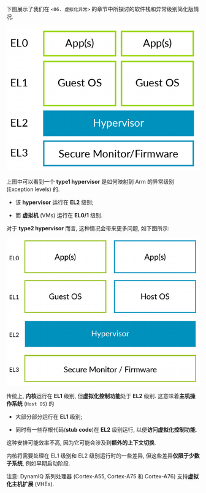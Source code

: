 
下图展示了我们在 `<06. 虚拟化异常>` 的章节中所探讨的软件栈和异常级别简化版情况.

<div align='center'>
<img src="./images/2025-02-22-10-07-44.png"/>
</div>

上图中可以看到一个 **type1 hypervisor** 是如何映射到 Arm 的异常级别 (Exception levels) 的.

* 该 **hypervisor** 运行在 **EL2** 级别;

* 而 **虚拟机** (VMs) 运行在 **EL0/1** 级别.

对于 **type2 hypervisor** 而言, 这种情况会带来更多问题, 如下图所示:

<div align='center'>
<img src="./images/2025-02-22-10-08-16.png"/>
</div>

传统上, **内核**运行在 **EL1** 级别, 但**虚拟化控制功能**处于 **EL2** 级别. 这意味着**主机操作系统** (`Host OS`) 的

* 大部分部分运行在 **EL1** 级别;

* 同时有一些存根代码(**stub code**)在 **EL2** 级别运行, 以便**访问虚拟化控制功能**.

这种安排可能效率不高, 因为它可能会涉及到**额外的上下文切换**.

内核将需要处理在 EL1 级别和 EL2 级别运行时的一些差异, 但这些差异**仅限于少数子系统**, 例如早期启动阶段.

注意: DynamIQ 系列处理器 (Cortex-A55, Cortex-A75 和 Cortex-A76) 支持**虚拟化主机扩展** (VHEs).
